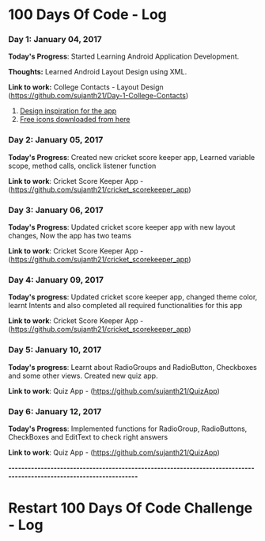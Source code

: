 # 100 Days Of Code - Log

### Day 1: January 04, 2017 

**Today's Progress**: Started Learning Android Application Development.

**Thoughts:** Learned Android Layout Design using XML. 

**Link to work:** College Contacts - Layout Design (https://github.com/sujanth21/Day-1-College-Contacts)


1. [Design inspiration for the app](https://au.pinterest.com/pin/263249540698212018/)
2. [Free icons downloaded from here](https://www.iconfinder.com/)

### Day 2: January 05, 2017

**Today's Progress**: Created new cricket score keeper app, Learned variable scope, method calls, onclick listener function

**Link to work**: Cricket Score Keeper App - (https://github.com/sujanth21/cricket_scorekeeper_app)

### Day 3: January 06, 2017

**Today's Progress**: Updated cricket score keeper app with new layout changes, Now the app has two teams

**Link to work**: Cricket Score Keeper App - (https://github.com/sujanth21/cricket_scorekeeper_app)

### Day 4: January 09, 2017

**Today's progress**: Updated cricket score keeper app, changed theme color, learnt Intents and also completed all required functionalities for this app

**Link to work**: Cricket Score Keeper App - (https://github.com/sujanth21/cricket_scorekeeper_app)

### Day 5: January 10, 2017

**Today's progress**: Learnt about RadioGroups and RadioButton, Checkboxes and some other views. Created new quiz app.

**Link to work**: Quiz App - (https://github.com/sujanth21/QuizApp)

### Day 6: January 12, 2017

**Today's Progress**: Implemented functions for RadioGroup, RadioButtons, CheckBoxes and EditText to check right answers

**Link to work**: Quiz App - (https://github.com/sujanth21/QuizApp)

**--------------------------------------------------------------------------------------------------------------------**
# Restart 100 Days Of Code Challenge - Log
